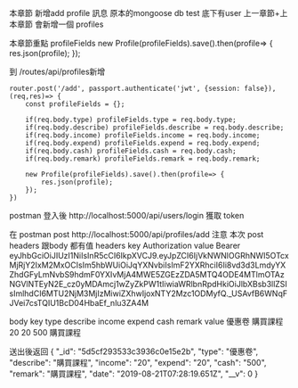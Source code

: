 本章節 新增add profile 訊息
原本的mongoose db  test 底下有user 
上一章節+上本章節 會新增一個 profiles

本章節重點 
profileFields
new Profile(profileFields).save().then(profile=> {
    res.json(profile);
});

到 /routes/api/profiles新增 
```
router.post('/add', passport.authenticate('jwt', {session: false}), (req,res)=> {
    const profileFields = {};

    if(req.body.type) profileFields.type = req.body.type;
    if(req.body.describe) profileFields.describe = req.body.describe;
    if(req.body.income) profileFields.income = req.body.income;
    if(req.body.expend) profileFields.expend = req.body.expend;
    if(req.body.cash) profileFields.cash = req.body.cash;
    if(req.body.remark) profileFields.remark = req.body.remark;

    new Profile(profileFields).save().then(profile=> {
        res.json(profile);
    });
})
```
postman
登入後 http://localhost:5000/api/users/login 獲取 token


在 postman post http://localhost:5000/api/profiles/add
注意 本次 post headers 跟body 都有值
headers
key  Authorization
value Bearer eyJhbGciOiJIUzI1NiIsInR5cCI6IkpXVCJ9.eyJpZCI6IjVkNWNlOGRhNWI5OTcxMjRjY2IxM2MxOCIsIm5hbWUiOiJqYXNvbiIsImF2YXRhciI6Ii8vd3d3LmdyYXZhdGFyLmNvbS9hdmF0YXIvMjA4MWE5ZGEzZDA5MTQ4ODE4MTlmOTAzNGVlNTEyN2E_cz0yMDAmcj1wZyZkPW1tIiwiaWRlbnRpdHkiOiJlbXBsb3llZSIsImlhdCI6MTU2NjM3MjIzMiwiZXhwIjoxNTY2Mzc1ODMyfQ._USAvfB6WNqFJVei7csTQIU1BcD04HbaEf_nlu3ZA4M

body 
key  type describe income expend cash remark
value 優惠卷 購買課程 20 20 500 購買課程

送出後返回
{
    "_id": "5d5cf293533c3936c0e15e2b",
    "type": "優惠卷",
    "describe": "購買課程",
    "income": "20",
    "expend": "20",
    "cash": "500",
    "remark": "購買課程",
    "date": "2019-08-21T07:28:19.651Z",
    "__v": 0
}